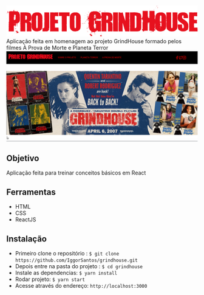 <img src="/src/assets/logos/logo_grindhouse.png">
Aplicação feita em homenagem ao projeto GrindHouse formado pelos filmes À Prova de Morte e Planeta Terror

<img src="/src/assets/screens/grindhouse.png">

## Objetivo
Aplicação feita para treinar conceitos básicos em React

## Ferramentas
- HTML
- CSS
- ReactJS

## Instalação
- Primeiro clone o repositório :
`$ git clone https://github.com/IggorSantos/grindhouse.git`
- Depois entre na pasta do projeto : `$ cd grindhouse`
- Instale as dependencias: `$ yarn install`
- Rodar projeto: `$ yarn start`
- Acesse através do endereço: `http://localhost:3000`


